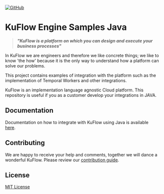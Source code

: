 [![GitHub](https://img.shields.io/github/license/kuflow/kuflow-engine-samples-java?label=License)](https://github.com/kuflow/kuflow-engine-samples-java/blob/master/LICENSE)

# KuFlow Engine Samples Java

> ***"KuFlow is a platform on which you can design and execute your business processes"***

In KuFlow we are engineers and therefore we like concrete things; we like to know 'the how' because it is the only way to understand how a platform can solve our problems.

This project contains examples of integration with the platform such as the implementation of Temporal Workers and other integrations.

KuFlow is an implementation language agnostic Cloud platform. This repository is useful if you as a customer develop your integrations in JAVA.

## Documentation

Documentation on how to integrate with KuFlow using Java is available [here](https://docs.kuflow.com/developers/guides/java).

## Contributing

We are happy to receive your help and comments, together we will dance a wonderful KuFlow. Please review our [contribution guide](CONTRIBUTING.md).

## License

[MIT License](https://github.com/kuflow/kuflow-engine-samples-java/blob/master/LICENSE)
